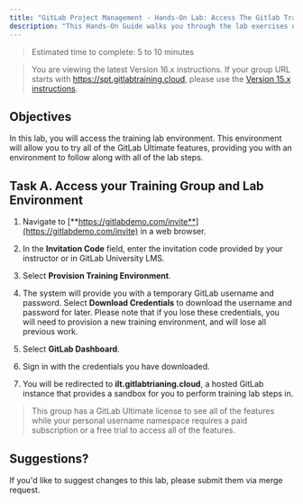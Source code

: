 ```yaml
---
title: "GitLab Project Management - Hands-On Lab: Access The Gitlab Training Environment"
description: "This Hands-On Guide walks you through the lab exercises used in the GitLab Project Management course."
---
```


> Estimated time to complete: 5 to 10 minutes

> You are viewing the latest Version 16.x instructions. If your group URL starts with https://spt.gitlabtraining.cloud, please use the [Version 15.x instructions](https://gitlab.com/gitlab-com/content-sites/handbook/-/blob/d14ee71aeac2054c72ce96e8b35ba2511f86a7ca/content/handbook/customer-success/professional-services-engineering/education-services/gitlabpmhandsonlab1.md).

## Objectives

In this lab, you will access the training lab environment. This environment will allow you to try all of the GitLab Ultimate features, providing you with an environment to follow along with all of the lab steps.

## Task A. Access your Training Group and Lab Environment

1. Navigate to [**https://gitlabdemo.com/invite**](https://gitlabdemo.com/invite) in a web browser.

1. In the **Invitation Code** field, enter the invitation code provided by your instructor or in GitLab University LMS.

1. Select **Provision Training Environment**.

1. The system will provide you with a temporary GitLab username and password. Select **Download Credentials** to download the username and password for later. Please note that if you lose these credentials, you will need to provision a new training environment, and will lose all previous work.

1. Select **GitLab Dashboard**.

1. Sign in with the credentials you have downloaded.

1. You will be redirected to **ilt.gitlabtrianing.cloud**, a hosted GitLab instance that provides a sandbox for you to perform training lab steps in.

> This group has a GitLab Ultimate license to see all of the features while your personal username namespace requires a paid subscription or a free trial to access all of the features.

## Suggestions?

If you'd like to suggest changes to this lab, please submit them via merge request.
